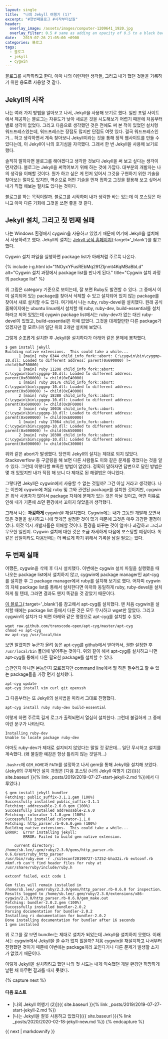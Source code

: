 ```yaml
---
layout: single
title:  "나의 Jekyll 여행기 (1)"
excerpt: "#첫번째블로그 #시작부터삽질"
header:
  overlay_image: /assets/images/computer-1209641_1920.jpg
  overlay_filter: 0.5 # same as adding an opacity of 0.5 to a black background
date:   2019-07-26 21:05:00 +0900
categories: 블로그
tags:
  - 블로그
  - jekyll
  - cygwin
---
```

블로그를 시작하려고 한다. 아마 나의 이런저런 생각들, 그리고 내가 했던 것들을 기록하기 위한 용도로 사용할 것 같다.

## Jekyll의 시작
나는 여러 가지 방법을 알아보고 나서, Jekyll을 사용해 보기로 했다.
일반 포털 사이트에서 제공하는 블로그는 자유도가 낮아 새로운 것을 시도해보기 어렵기 때문에 처음부터 별로 생각이 없었다.
그리고 다음으로 생각했던 것은 전에도 써 본 적이 있었던 설치형 워드프레스였는데, 워드프레스는 장점도 많지만 단점도 여럿 있다.
결국 워드프레스인가... 하고 생각하면서 계속 찾아보니 Jekyll이라는 것을 통해 정적 웹사이트를 만들 수 있다는데, 이 Jekyll이 나의 호기심을 자극했다. 그래서 한 번 Jekyll을 사용해 보기로 했다.

솔직히 말하자면 블로그를 해야겠다고 생각한 것보다 Jekyll을 써 보고 싶다는 생각이 먼저였다.
블로그는 Jekyll을 써먹어보기 위해 하는 것에 가깝다.
대부분의 개발자는 나의 생각을 이해할 것이다.
뭔가 하고 싶은 게 먼저 있어서 그것을 구현하기 위한 기술을 찾아보는 절차도 있지만, 역순으로 어떤 기술을 먼저 접하고 그것을 활용해 보고 싶어서 내가 직접 해보는 절차도 있다는 것이다.

블로그를 하는 목적이랄까. 블로그를 시작하며 내가 생각한 바는 있는데 이 포스팅은 아니고 아마 다른 기회에 그것을 쓰면 좋을 것 같다.

## Jekyll 설치, 그리고 첫 번째 실패
나는 Windows 환경에서 cygwin을 사용하고 있었기 때문에 여기에 Jekyll을 설치해서 사용하려고 했다.
Jekyll의 설치는 [Jekyll 공식 홈페이지][l-jekyll-docs]{:target='_blank'}를 참고했다.

Cygwin 설치 파일을 실행하면 package list가 아래처럼 주르륵 나온다.

{% include i-g.html id="1NOyxYFusREbMq291ZIjnmt4KqMBaBbLd" alt="Cygwin 설치 과정에서 package list를 만나게 된다." title="Cygwin 설치 과정의 package list" %}

위 그림은 category 기준으로 보이는데, 잘 보면 Ruby도 발견할 수 있다.
그 중에서 이미 설치되어 있는 package를 찾아서 삭제할 수 있고 설치되어 있지 않는 package를 찾아서 새로 설치할 수도 있다.
여기에서 나는 ruby, ruby-devel을 설치했다.
원래 공식 홈페이지에는 ubuntu linux에서 설치할 때 ruby, ruby-dev, build-essential를 설치하라고 되어 있었는데 cygwin package list에서는 ruby-dev가 없는 대신 ruby-devel이 있었고, build-essential은 아예 없었다.
그것을 대체할만한 다른 package가 있겠지만 잘 모르니까 일단 위의 2개만 설치해 보았다.

그렇게 순조롭게 설치한 후 Jekyll을 설치하다가 아래와 같은 문제에 봉착했다.
```
$ gem install jekyll
Building native extensions.  This could take a while...
      1 [main] ruby 6344 child_info_fork::abort: C:\cygwin\bin\cyggmp-10.dll: Loaded to different address: parent(0x690000) != child(0xE30000)
      1 [main] ruby 11208 child_info_fork::abort: C:\cygwin\bin\cyggmp-10.dll: Loaded to different address: parent(0x690000) != child(0xE40000)
      1 [main] ruby 20176 child_info_fork::abort: C:\cygwin\bin\cyggmp-10.dll: Loaded to different address: parent(0x690000) != child(0xE40000)
      2 [main] ruby 18388 child_info_fork::abort: C:\cygwin\bin\cyggmp-10.dll: Loaded to different address: parent(0x690000) != child(0xDF0000)
      2 [main] ruby 10036 child_info_fork::abort: C:\cygwin\bin\cyggmp-10.dll: Loaded to different address: parent(0x690000) != child(0xE00000)
      1 [main] ruby 17064 child_info_fork::abort: C:\cygwin\bin\cyggmp-10.dll: Loaded to different address: parent(0x690000) != child(0x650000)
      2 [main] ruby 10300 child_info_fork::abort: C:\cygwin\bin\cyggmp-10.dll: Loaded to different address: parent(0x690000) != child(0xC30000)
```
위와 같은 abort가 발생했다.
당연히 Jekyll의 설치는 제대로 되지 않았다.
Stackoverflow 등 구글링을 해 보면 다른 사람들도 이와 같은 문제를 겪었다는 것을 알 수 있다. 그런데 이렇다할 뾰족한 방법이 없었다.
정확히 말하자면 답변으로 달린 방법은 몇 개 있었지만 내가 직접 해 보니 다 제대로 된 해결법은 아니었다.

그렇다면 Jekyll은 cygwin에서 사용할 수 없는 것일까? 그건 아닐 거라고 생각했다.
나는 이번에 cygwin에 처음 ruby 및 그와 관련된 package를 설치한 것이지만, cygwin은 워낙 사용자가 많아서 package 자체에 문제가 있는 것은 아닐 것이고, 어떤 이유로 인해 내가 기존에 쓰던 환경에서 꼬이지 않았을까 생각했다.

그래서 나는 **과감하게** cygwin을 재설치했다.
Cygwin에는 내가 그동안 개발해 오면서 많은 것들을 설치하고 나에 맞게끔 설정한 것이 많기 때문에 그것은 매우 과감한 결정이었다.
이것 역시 개발자들은 이해할 것이다. 환경을 바꾸는 것이 얼마나 과감하고 그리고 무모한 일인지.
Cygwin 설치에 대한 것은 조금 자세하게 다음에 포스팅할 예정이다.
똑같은 삽질이라도 다음번에는 더 빠르게 하기 위해서 기록을 남길 필요는 있다.

## 두 번째 실패
어쨌든, cygwin을 삭제 후 다시 설치했다.
이번에는 cygwin 설치 파일을 실행했을 때 나오는 package list에서 설치하지 않고, cygwin에 package manager인 apt-cyg를 설치한 후 그 package manager에서 ruby를 설치해 보기로 했다.
어차피 cygwin의 자체 package list를 통해서 설치한다면 아까와 동일하게 ruby, ruby-devel을 설치하게 될 텐데, 그러면 결과도 왠지 똑같을 것 같았기 때문이다.

[이 블로그][l-cygwin-wget]{:target='_blank'}를 참고해서 apt-cyg를 설치했다.
맨 처음 cygwin을 설치할 때에는 package list 중에서 다른 것은 모두 무시하고 wget만 깔았다.
그리고 cygwin의 설치가 다 되면 아래와 같은 명령으로 apt-cyg를 설치할 수 있다.
```
wget raw.github.com/transcode-open/apt-cyg/master/apt-cyg
chmod +x apt-cyg
mv apt-cyg /usr/local/bin
```
보면 알겠지만 누군가 올려 놓은 apt-cyg를 github에서 받아와서, 권한 설정한 후 `/usr/local/bin` 폴더에 넣어주는 것이다.
위와 같이 해서 apt-cyg를 설치하고 나면 apt-cyg를 통해서 다른 필요한 package를 설치할 수 있다.

습관인지 아니면 본능인지 모르겠지만 command line에서 뭘 하든 필수라고 할 수 있는 package들을 가장 먼저 설치했다.
```
apt-cyg update
apt-cyg install vim curl git openssh
```

그 다음부터는 또 Jekyll의 설치법을 따라서 그대로 진행했다.

```
apt-cyg install ruby ruby-dev build-essential
```

이렇게 하면 주르륵 길게 로그가 출력되면서 열심히 설치한다. 그런데 불길하게 그 중에 이런 문구가 나타난다.
```
Installing ruby-dev
Unable to locate package ruby-dev
```

아마도 ruby-dev가 제대로 설지되지 않았다는 말일 것 같은데... 일단 무시하고 설치를 계속했다.
(왜 불길한 예감은 항상 틀리지 않는 것일까...)

`.bashrc`에 `GEM_HOME`과 `PATH`를 설정하고 나서 gem을 통해 Jekyll을 설치해 보았다.
(Jekyll의 구체적인 설치 과정은 [다음 포스팅 (나의 Jekyll 여행기 (2))]({{ site.baseurl }}{% link _posts/2019/2019-07-27-start-jekyll-2.md %})에서 다루었다.)
```
$ gem install jekyll bundler
Fetching: public_suffix-3.1.1.gem (100%)
Successfully installed public_suffix-3.1.1
Fetching: addressable-2.6.0.gem (100%)
Successfully installed addressable-2.6.0
Fetching: colorator-1.1.0.gem (100%)
Successfully installed colorator-1.1.0
Fetching: http_parser.rb-0.6.0.gem (100%)
Building native extensions.  This could take a while...
ERROR:  Error installing jekyll:
        ERROR: Failed to build gem native extension.

    current directory: /home/sb.lee/.gem/ruby/2.3.0/gems/http_parser.rb-0.6.0/ext/ruby_http_parser
/usr/bin/ruby.exe -r ./siteconf20190727-17252-bha32i.rb extconf.rb
mkmf.rb can't find header files for ruby at /usr/share/ruby/include/ruby.h

extconf failed, exit code 1

Gem files will remain installed in /home/sb.lee/.gem/ruby/2.3.0/gems/http_parser.rb-0.6.0 for inspection.
Results logged to /home/sb.lee/.gem/ruby/2.3.0/extensions/x86-cygwin/2.3.0/http_parser.rb-0.6.0/gem_make.out
Fetching: bundler-2.0.2.gem (100%)
Successfully installed bundler-2.0.2
Parsing documentation for bundler-2.0.2
Installing ri documentation for bundler-2.0.2
Done installing documentation for bundler after 16 seconds
1 gem installed
```

위 로그를 잘 보면 bundler는 제대로 설치가 되었는데 Jekyll을 설치하지 못했다.
이래서는 cygwin에서 Jekyll을 쓸 수가 없지 않을까?
처음 cygwin을 재설치하고 나서부터 진행했던 것이기 때문에 이번에는 package끼리 꼬인다거나 다른 문제가 발생할 소지가 없었기 때문이다.

이렇게 Jekyll을 설치하려고 했던 나의 첫 시도는 내게 익숙했던 개발 환경만 허망하게 날린 채 아무런 결과를 내지 못했다.

{% capture next %}
#### 다음 포스트

* [나의 Jekyll 여행기 (2)]({{ site.baseurl }}{% link _posts/2019/2019-07-27-start-jekyll-2.md %})
* [나는 Jekyll을 잘못 사용하고 있었다]({{ site.baseurl }}{% link _posts/2020/2020-02-18-jekyll-new.md %})
{% endcapture %}

<div class="notice--primary">
  {{ next | markdownify }}
</div>

[l-jekyll-docs]: https://jekyllrb.com/docs/
[l-cygwin-wget]: https://brunch.co.kr/@davisasan/37


